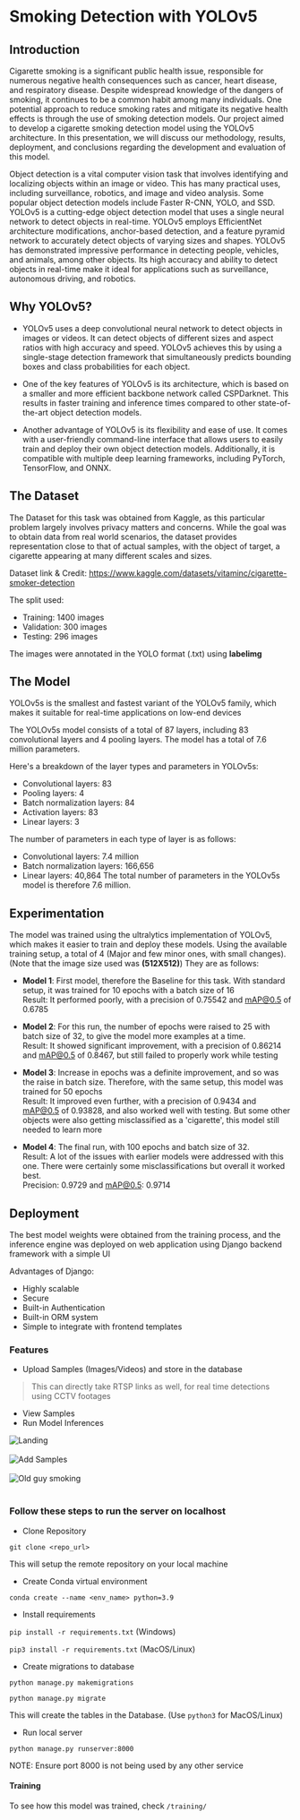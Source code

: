 # Smoking Detection with YOLOv5

## Introduction

Cigarette smoking is a significant public health issue, responsible for numerous negative health consequences such as cancer, heart disease, and respiratory disease. Despite widespread knowledge of the dangers of smoking, it continues to be a common habit among many individuals. One potential approach to reduce smoking rates and mitigate its negative health effects is through the use of smoking detection models. Our project aimed to develop a cigarette smoking detection model using the YOLOv5 architecture. In this presentation, we will discuss our methodology, results, deployment, and conclusions regarding the development and evaluation of this model.

Object detection is a vital computer vision task that involves identifying and localizing objects within an image or video. This has many practical uses, including surveillance, robotics, and image and video analysis. Some popular object detection models include Faster R-CNN, YOLO, and SSD. YOLOv5 is a cutting-edge object detection model that uses a single neural network to detect objects in real-time. YOLOv5 employs EfficientNet architecture modifications, anchor-based detection, and a feature pyramid network to accurately detect objects of varying sizes and shapes. YOLOv5 has demonstrated impressive performance in detecting people, vehicles, and animals, among other objects. Its high accuracy and ability to detect objects in real-time make it ideal for applications such as surveillance, autonomous driving, and robotics.

## Why YOLOv5?

* YOLOv5 uses a deep convolutional neural network to detect objects in images or videos. It can detect objects of different sizes and aspect ratios with high accuracy and speed. YOLOv5 achieves this by using a single-stage detection framework that simultaneously predicts bounding boxes and class probabilities for each object.

* One of the key features of YOLOv5 is its architecture, which is based on a smaller and more efficient backbone network called CSPDarknet. This results in faster training and inference times compared to other state-of-the-art object detection models.

* Another advantage of YOLOv5 is its flexibility and ease of use. It comes with a user-friendly command-line interface that allows users to easily train and deploy their own object detection models. Additionally, it is compatible with multiple deep learning frameworks, including PyTorch, TensorFlow, and ONNX.


## The Dataset

The Dataset for this task was obtained from Kaggle, as this particular problem largely involves privacy matters and concerns. While the goal was to obtain data from real world scenarios, the dataset provides representation close to that of actual samples, with the object of target, a cigarette appearing at many different scales and sizes. 

Dataset link & Credit: https://www.kaggle.com/datasets/vitaminc/cigarette-smoker-detection

The split used:
* Training: 1400 images
* Validation: 300 images
* Testing: 296 images

The images were annotated in the YOLO format (.txt) using **labelimg**

## The Model

YOLOv5s is the smallest and fastest variant of the YOLOv5 family, which makes it suitable for real-time applications on low-end devices

The YOLOv5s model consists of a total of 87 layers, including 83 convolutional layers and 4 pooling layers. The model has a total of 7.6 million parameters.

Here's a breakdown of the layer types and parameters in YOLOv5s:

* Convolutional layers: 83
* Pooling layers: 4
* Batch normalization layers: 84
* Activation layers: 83
* Linear layers: 3

The number of parameters in each type of layer is as follows:

* Convolutional layers: 7.4 million
* Batch normalization layers: 166,656
* Linear layers: 40,864
The total number of parameters in the YOLOv5s model is therefore 7.6 million.


## Experimentation

The model was trained using the ultralytics implementation of YOLOv5, which makes it easier to train and deploy these models. Using the available training setup,
a total of 4 (Major and few minor ones, with small changes). (Note that the image size used was **(512X512)**) They are as follows:

* **Model 1**: First model, therefore the Baseline for this task. With standard setup, it was trained for 10 epochs with a batch size of 16  \
Result: It performed poorly, with a precision of 0.75542 and mAP@0.5 of 0.6785

* **Model 2**: For this run, the number of epochs were raised to 25 with batch size of 32, to give the model more examples at a time.  \
Result: It showed significant improvement, with a precision of 0.86214 and mAP@0.5 of 0.8467, but still failed to properly work while testing

* **Model 3**: Increase in epochs was a definite improvement, and so was the raise in batch size. Therefore, with the same setup, this model was trained for 50 epochs \
Result: It improved even further, with a precision of 0.9434 and mAP@0.5 of 0.93828, and also worked well with testing. But some other objects were also getting misclassified as a 'cigarette', this model still needed to learn more

* **Model 4**: The final run, with 100 epochs and batch size of 32. \
Result: A lot of the issues with earlier models were addressed with this one. There were certainly some misclassifications but overall it worked best. \
Precision: 0.9729 and mAP@0.5: 0.9714


## Deployment

The best model weights were obtained from the training process, and the inference engine was deployed on web application using Django backend framework with a simple UI

Advantages of Django:

* Highly scalable
* Secure
* Built-in Authentication
* Built-in ORM system
* Simple to integrate with frontend templates

### Features

* Upload Samples (Images/Videos) and store in the database
> This can directly take RTSP links as well, for real time detections using CCTV footages
* View Samples
* Run Model Inferences


<img src="assets/landing.png" alt="Landing">
<br><br>
<img src="assets/sample.png" alt="Add Samples">
<br><br>
<img src="assets/oldguy.png" alt="Old guy smoking">
<br><br>

### Follow these steps to run the server on localhost

* Clone Repository

`git clone <repo_url>`

This will setup the remote repository on your local machine

* Create Conda virtual environment

`conda create --name <env_name> python=3.9`

* Install requirements

`pip install -r requirements.txt` (Windows)  

`pip3 install -r requirements.txt` (MacOS/Linux)

* Create migrations to database

`python manage.py makemigrations`

`python manage.py migrate`

This will create the tables in the Database. (Use `python3` for MacOS/Linux)

* Run local server

`python manage.py runserver:8000`

NOTE: Ensure port 8000 is not being used by any other service


#### Training
To see how this model was trained, check `/training/`



